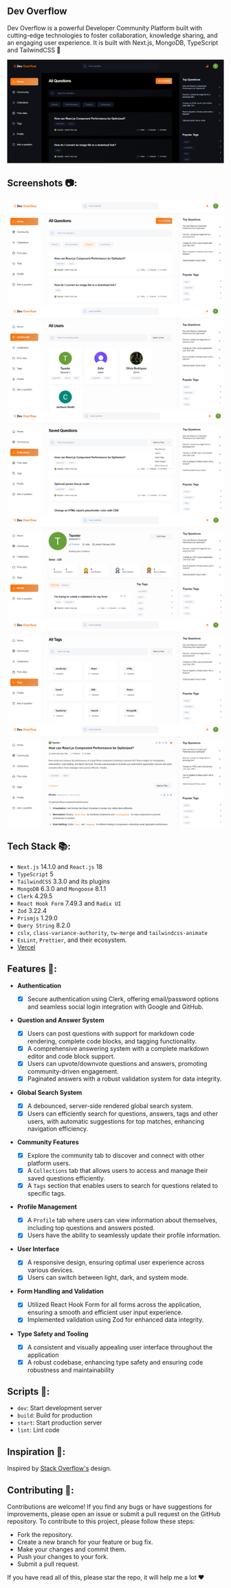 ## Dev Overflow

Dev Overflow is a powerful Developer Community Platform built with cutting-edge technologies to foster collaboration, knowledge sharing, and an engaging user experience. It is built with Next.js, MongoDB, TypeScript and TailwindCSS 📝

![Home](/public/assets/screenshots/home-dark.png)

## Screenshots 📷:

![Home](/public/assets/screenshots/home.png)
![Community](/public/assets/screenshots/community.png)
![Collections](/public/assets/screenshots/collections.png)
![Profile](/public/assets/screenshots/profile.png)
![Tags](/public/assets/screenshots/tags.png)
![Question Details](/public/assets/screenshots/question-details.png)

## Tech Stack 📚:

- `Next.js` 14.1.0 and `React.js` 18
- `TypeScript` 5
- `TailwindCSS` 3.3.0 and its plugins
- `MongoDB` 6.3.0 and `Mongoose` 8.1.1
- `Clerk` 4.29.5
- `React Hook Form` 7.49.3 and `Radix UI`
- `Zod` 3.22.4
- `Prismjs` 1.29.0
- `Query String` 8.2.0
- `cslx`, `class-variance-authority`, `tw-merge` and `tailwindcss-animate`
- `EsLint`, `Prettier`, and their ecosystem.
- [Vercel](https://vercel.com/)

## Features 🎉:

- **Authentication**

  - [x] Secure authentication using Clerk, offering email/password options and seamless social login integration with Google and GitHub.

- **Question and Answer System**

  - [x] Users can post questions with support for markdown code rendering, complete code blocks, and tagging functionality.
  - [x] A comprehensive answering system with a complete markdown editor and code block support.
  - [x] Users can upvote/downvote questions and answers, promoting community-driven engagement.
  - [x] Paginated answers with a robust validation system for data integrity.

- **Global Search System**

  - [x] A debounced, server-side rendered global search system.
  - [x] Users can efficiently search for questions, answers, tags and other users, with automatic suggestions for top matches, enhancing navigation efficiency.

- **Community Features**

  - [x] Explore the community tab to discover and connect with other platform users.
  - [x] A `Collections` tab that allows users to access and manage their saved questions efficiently.
  - [x] A `Tags` section that enables users to search for questions related to specific tags.

- **Profile Management**

  - [x] A `Profile` tab where users can view information about themselves, including top questions and answers posted.
  - [x] Users have the ability to seamlessly update their profile information.

- **User Interface**

  - [x] A responsive design, ensuring optimal user experience across various devices.
  - [x] Users can switch between light, dark, and system mode.

- **Form Handling and Validation**

  - [x] Utilized React Hook Form for all forms across the application, ensuring a smooth and efficient user input experience.
  - [x] Implemented validation using Zod for enhanced data integrity.

- **Type Safety and Tooling**
  - [x] A consistent and visually appealing user interface throughout the application
  - [x] A robust codebase, enhancing type safety and ensuring code robustness and maintainability

## Scripts 📜:

- `dev`: Start development server
- `build`: Build for production
- `start`: Start production server
- `lint`: Lint code

## Inspiration 🎨:

Inspired by [Stack Overflow's](https://stackoverflow.com/) design.

## Contributing 🤝:

Contributions are welcome! If you find any bugs or have suggestions for improvements, please open an issue or submit a pull request on the GitHub repository.
To contribute to this project, please follow these steps:

- Fork the repository.
- Create a new branch for your feature or bug fix.
- Make your changes and commit them.
- Push your changes to your fork.
- Submit a pull request.

If you have read all of this, please star the repo, it will help me a lot ❤️
